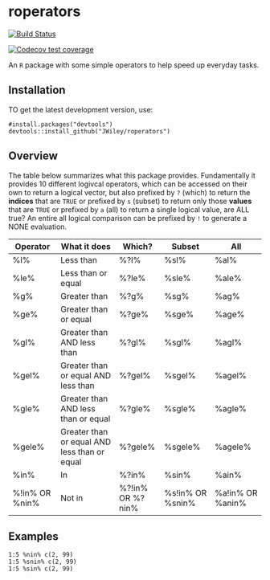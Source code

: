 roperators
==========

  <!-- badges: start -->
[![Build
Status](https://travis-ci.com/JWiley/roperators.svg?branch=master)](https://travis-ci.com/JWiley/roperators)

  [![Codecov test coverage](https://codecov.io/gh/JWiley/roperators/branch/master/graph/badge.svg)](https://codecov.io/gh/JWiley/roperators?branch=master)
  <!-- badges: end -->


An `R` package with some simple operators to help speed up everyday
tasks.

Installation
------------

TO get the latest development version, use:

```
#install.packages("devtools")
devtools::install_github("JWiley/roperators")
```

Overview
--------

The table below summarizes what this package provides. Fundamentally
it provides 10 different logivcal operators, which can be accessed on
their own to return a logical vector, but also prefixed by `?` (which)
to return the **indices** that are `TRUE` or prefixed by `s` (subset)
to return only those **values** that are `TRUE` or prefixed by `a`
(all) to return a single logical value, are ALL true? An entire all
logical comparison can be prefixed by `!` to generate a NONE
evaluation.


| Operator       | What it does                                 | Which?           | Subset           | All              |
|----------------|----------------------------------------------|------------------|------------------|------------------|
| %l%            | Less than                                    | %?l%             | %sl%             | %al%             |
| %le%           | Less than or equal                           | %?le%            | %sle%            | %ale%            |
| %g%            | Greater than                                 | %?g%             | %sg%             | %ag%             |
| %ge%           | Greater than or equal                        | %?ge%            | %sge%            | %age%            |
| %gl%           | Greater than AND less than                   | %?gl%            | %sgl%            | %agl%            |
| %gel%          | Greater than or equal AND less than          | %?gel%           | %sgel%           | %agel%           |
| %gle%          | Greater than AND less than or equal          | %?gle%           | %sgle%           | %agle%           |
| %gele%         | Greater than or equal AND less than or equal | %?gele%          | %sgele%          | %agele%          |
| %in%           | In                                           | %?in%            | %sin%            | %ain%            |
| %!in% OR %nin% | Not in                                       | %?!in% OR %?nin% | %s!in% OR %snin% | %a!in% OR %anin% |


Examples
--------

```
1:5 %nin% c(2, 99)
1:5 %snin% c(2, 99)
1:5 %sin% c(2, 99)
```
